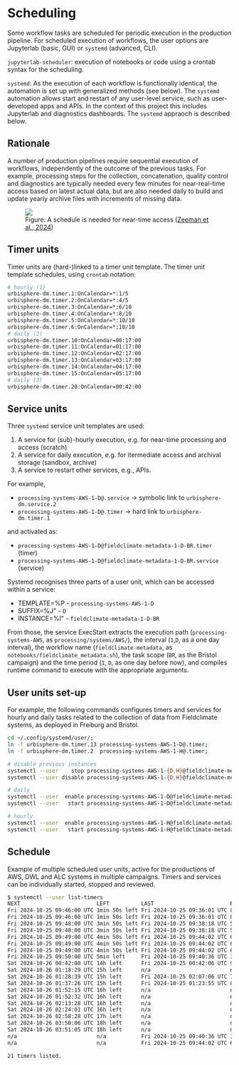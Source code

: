 # Scheduling

Some workflow tasks are scheduled for periodic execution in the production pipeline. For scheduled execution of workflows, the user options are Jupyterlab (basic, GUI) or `systemd` (advanced, CLI). 

`jupyterlab-scheduler`: execution of notebooks or code using a crontab syntax for the scheduling.  

`systemd`: As the execution of each workflow is functionally identical, the automation is set up with generalized methods (see below). The `systemd` automation allows start and restart of any user-level service, such as user-developed apps and APIs. In the context of this project this includes Jupyterlab and diagnostics dashboards. The `systemd` appraoch is described below.


## Rationale
A number of production pipelines require sequential execution of workflows, independently of the outcome of the previous tasks. For example, processing steps for the collection, concatenation, quality control and diagnostics are typically needed every few minutes for near-real-time access based on latest actual data, but are also needed daily to build and update yearly archive files with increments of missing data.

<figure><img style="max-width: 500px" src="https://gi.copernicus.org/articles/13/393/2024/gi-13-393-2024-f15.png"><figcaption>Figure: A schedule is needed for near-time access (<a href="https://gi.copernicus.org/articles/13/393/2024/">Zeeman et al., 2024</a>)</figcaption></figure>


## Timer units

Timer units are (hard-)linked to a timer unit template. The timer unit template schedules, using `crontab` notation:

```bash
# hourly (1)
urbisphere-dm.timer.1:OnCalendar=*:1/5
urbisphere-dm.timer.2:OnCalendar=*:4/5
urbisphere-dm.timer.3:OnCalendar=*:6/10
urbisphere-dm.timer.4:OnCalendar=*:8/10
urbisphere-dm.timer.5:OnCalendar=*:10/10
urbisphere-dm.timer.6:OnCalendar=*:10/10
# daily (2)
urbisphere-dm.timer.10:OnCalendar=00:17:00
urbisphere-dm.timer.11:OnCalendar=01:17:00
urbisphere-dm.timer.12:OnCalendar=02:17:00
urbisphere-dm.timer.13:OnCalendar=03:17:00
urbisphere-dm.timer.14:OnCalendar=04:17:00
urbisphere-dm.timer.15:OnCalendar=05:17:00
# daily (3)
urbisphere-dm.timer.20:OnCalendar=00:42:00
```

## Service units

Three `systemd` service unit templates are used:
1. A service for (sub)-hourly execution, e.g. for near-time processing and access (scratch)
2. A service for daily execution, e.g. for itermediate access and archival storage (sandbox, archive)
3. A service to restart other services, e.g., APIs.


For example,
- `processing-systems-AWS-1-D@.service` -> symbolic link to `urbisphere-dm.service.2`
- `processing-systems-AWS-1-D@.timer` -> hard link to `urbisphere-dm.timer.1`

and activated as:
- `processing-systems-AWS-1-D@fieldclimate-metadata-1-D-BR.timer` (timer)
- `processing-systems-AWS-1-D@fieldclimate-metadata-1-D-BR.service` (service)

Systemd recognises three parts of a user unit, which can be accessed within a service:
- TEMPLATE=%P - `processing-systems-AWS-1-D`
- SUFFIX=%J" - `D`
- INSTANCE=%I" - `fieldclimate-metadata-1-D-BR`

From those, the service ExecStart extracts the execution path (`processing-systems-AWS`, as `processing/systems/AWS/`), the interval (`1`,`D`, as a one day interval), the workflow name (`fieldclimate-metadata`, as `notebooks/fieldclimate_metadata.sh`), the task scope (`BR`, as the Bristol campaign) and the time period (`1`, `D`, as one day before now), and compiles runtime command to execute with the appropriate arguments.

## User units set-up

For example, the following commands configures timers and services for hourly and daily tasks related to the collection of data from Fieldclimate systems, as deployed in Freiburg and Bristol.

```bash
cd ~/.config/systemd/user/;
ln -f urbisphere-dm.timer.13 processing-systems-AWS-1-D@.timer;
ln -f urbisphere-dm.timer.2  processing-systems-AWS-1-H@.timer;

# disable previous instances
systemctl --user    stop processing-systems-AWS-1-{D,H}@fieldclimate-metadata-1-{D,H}-{FR,BR,ALL}.{timer,service};
systemctl --user disable processing-systems-AWS-1-{D,H}@fieldclimate-metadata-1-{D,H}-{FR,BR,ALL}.{timer,service};

# daily
systemctl --user  enable processing-systems-AWS-1-D@fieldclimate-metadata-1-D-{FR,BR,ALL}.{timer,service};
systemctl --user   start processing-systems-AWS-1-D@fieldclimate-metadata-1-D-{FR,BR,ALL}.timer;

# hourly
systemctl --user  enable processing-systems-AWS-1-H@fieldclimate-metadata-1-H-{FR,BR,ALL}.{timer,service};
systemctl --user   start processing-systems-AWS-1-H@fieldclimate-metadata-1-H-{FR,BR,ALL}.timer;
```

## Schedule

Example of multiple scheduled user units, active for the productions of AWS, DWL and ALC systems in multiple campaigns. Timers and services can be individually started, stopped and reviewed.

```bash
$ systemctl --user list-timers
NEXT                        LEFT          LAST                        PASSED       UNIT                                                              ACTIVATES
Fri 2024-10-25 09:46:00 UTC 1min 50s left Fri 2024-10-25 09:36:01 UTC 8min ago     processing-datasets-conjoin-1-H@datasets-conjoin-1-H-BR:AWS.timer processing-datasets-conjoin-1-H@datasets-conjoin-1-H-BR:AWS.service
Fri 2024-10-25 09:46:00 UTC 1min 50s left Fri 2024-10-25 09:36:01 UTC 8min ago     processing-datasets-conjoin-1-H@datasets-conjoin-1-H-FR:AWS.timer processing-datasets-conjoin-1-H@datasets-conjoin-1-H-FR:AWS.service
Fri 2024-10-25 09:48:00 UTC 3min 50s left Fri 2024-10-25 09:38:18 UTC 5min ago     processing-datasets-conjoin-1-D@datasets-conjoin-1-D-BR:AWS.timer processing-datasets-conjoin-1-D@datasets-conjoin-1-D-BR:AWS.service
Fri 2024-10-25 09:48:00 UTC 3min 50s left Fri 2024-10-25 09:38:18 UTC 5min ago     processing-datasets-conjoin-1-D@datasets-conjoin-1-D-FR:AWS.timer processing-datasets-conjoin-1-D@datasets-conjoin-1-D-FR:AWS.service
Fri 2024-10-25 09:49:00 UTC 4min 50s left Fri 2024-10-25 09:44:02 UTC 6s ago       processing-systems-AWS-1-H@fieldclimate-metadata-1-H-ALL.timer    processing-systems-AWS-1-H@fieldclimate-metadata-1-H-ALL.service
Fri 2024-10-25 09:49:00 UTC 4min 50s left Fri 2024-10-25 09:44:02 UTC 6s ago       processing-systems-AWS-1-H@fieldclimate-metadata-1-H-BR.timer     processing-systems-AWS-1-H@fieldclimate-metadata-1-H-BR.service
Fri 2024-10-25 09:49:00 UTC 4min 50s left Fri 2024-10-25 09:44:02 UTC 6s ago       processing-systems-AWS-1-H@fieldclimate-metadata-1-H-FR.timer     processing-systems-AWS-1-H@fieldclimate-metadata-1-H-FR.service
Fri 2024-10-25 09:50:00 UTC 5min left     Fri 2024-10-25 09:40:36 UTC 3min 33s ago interfaces-datasets-api-1-H@datasets-api-1-H-FR:AWS.timer         interfaces-datasets-api-1-H@datasets-api-1-H-FR:AWS.service
Sat 2024-10-26 00:42:00 UTC 14h left      Fri 2024-10-25 00:42:06 UTC 9h ago       interfaces-datasets-api-0-D@datasets-api.timer                    interfaces-datasets-api-0-D@datasets-api.service
Sat 2024-10-26 01:18:29 UTC 15h left      n/a                         n/a          processing-systems-AWS-1-D@fieldclimate-metadata-1-D-FR.timer     processing-systems-AWS-1-D@fieldclimate-metadata-1-D-FR.service
Sat 2024-10-26 01:28:39 UTC 15h left      Fri 2024-10-25 02:07:06 UTC 7h ago       processing-systems-DWL-1-D@streamline-metadata-6-H-PA.timer       processing-systems-DWL-1-D@streamline-metadata-6-H-PA.service
Sat 2024-10-26 01:37:26 UTC 15h left      Fri 2024-10-25 01:23:55 UTC 8h ago       processing-systems-ALC-1-D@alc_raw2l1-metadata-1-D-PA.timer       processing-systems-ALC-1-D@alc_raw2l1-metadata-1-D-PA.service
Sat 2024-10-26 01:52:15 UTC 16h left      n/a                         n/a          processing-systems-AWS-1-D@wsn-metadata-1-D-FR.timer              processing-systems-AWS-1-D@wsn-metadata-1-D-FR.service
Sat 2024-10-26 01:52:32 UTC 16h left      n/a                         n/a          processing-systems-AWS-1-D@fieldclimate-metadata-1-D-ALL.timer    processing-systems-AWS-1-D@fieldclimate-metadata-1-D-ALL.service
Sat 2024-10-26 02:13:28 UTC 16h left      n/a                         n/a          processing-systems-AWS-1-D@fieldclimate-metadata-1-D-BR.timer     processing-systems-AWS-1-D@fieldclimate-metadata-1-D-BR.service
Sat 2024-10-26 02:24:01 UTC 16h left      n/a                         n/a          processing-datasets-conjoin-2-D@datasets-conjoin-2-D-FR:AWS.timer processing-datasets-conjoin-2-D@datasets-conjoin-2-D-FR:AWS.service
Sat 2024-10-26 02:58:28 UTC 17h left      n/a                         n/a          processing-datasets-conjoin-2-D@datasets-conjoin-2-D-BR:AWS.timer processing-datasets-conjoin-2-D@datasets-conjoin-2-D-BR:AWS.service
Sat 2024-10-26 03:50:06 UTC 18h left      n/a                         n/a          processing-datasets-conjoin-0-Y@datasets-conjoin-1-Y-FR:AWS.timer processing-datasets-conjoin-0-Y@datasets-conjoin-1-Y-FR:AWS.service
Sat 2024-10-26 03:51:05 UTC 18h left      n/a                         n/a          processing-datasets-conjoin-0-Y@datasets-conjoin-1-Y-BR:AWS.timer processing-datasets-conjoin-0-Y@datasets-conjoin-1-Y-BR:AWS.service
n/a                         n/a           Fri 2024-10-25 09:40:36 UTC 3min 33s ago processing-datasets-qc-1-D@datasets-qc-1-D-FR:AWS.timer           processing-datasets-qc-1-D@datasets-qc-1-D-FR:AWS.service
n/a                         n/a           Fri 2024-10-25 09:44:02 UTC 6s ago       processing-systems-AWS-1-H@wsn-metadata-1-H-FR.timer              processing-systems-AWS-1-H@wsn-metadata-1-H-FR.service

21 timers listed.
```
